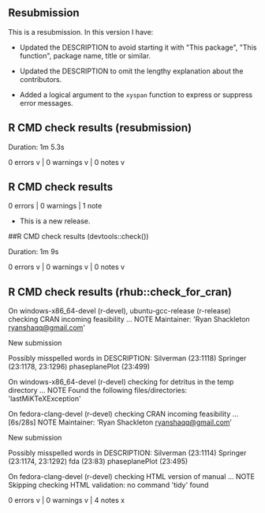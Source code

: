 ## Resubmission
This is a resubmission. In this version I have:

* Updated the DESCRIPTION to avoid starting it with "This package", "This 
function", package name, title or similar.

* Updated the DESCRIPTION to omit the lengthy explanation about the contributors.

* Added a logical argument to the `xyspan` function to express or suppress error messages.

## R CMD check results (resubmission)

Duration: 1m 5.3s

0 errors v | 0 warnings v | 0 notes v


## R CMD check results

0 errors | 0 warnings | 1 note

* This is a new release.

##R CMD check results (devtools::check())

Duration: 1m 9s

0 errors v | 0 warnings v | 0 notes v

## R CMD check results (rhub::check_for_cran)

On windows-x86_64-devel (r-devel), ubuntu-gcc-release (r-release)
  checking CRAN incoming feasibility ... NOTE
  Maintainer: 'Ryan Shackleton <ryanshaqq@gmail.com>'
  
  New submission
  
  Possibly misspelled words in DESCRIPTION:
    Silverman (23:1118)
    Springer (23:1178, 23:1296)
    phaseplanePlot (23:499)

On windows-x86_64-devel (r-devel)
  checking for detritus in the temp directory ... NOTE
  Found the following files/directories:
    'lastMiKTeXException'

On fedora-clang-devel (r-devel)
  checking CRAN incoming feasibility ... [6s/28s] NOTE
  Maintainer: ‘Ryan Shackleton <ryanshaqq@gmail.com>’
  
  New submission
  
  Possibly misspelled words in DESCRIPTION:
    Silverman (23:1114)
    Springer (23:1174, 23:1292)
    fda (23:83)
    phaseplanePlot (23:495)

On fedora-clang-devel (r-devel)
  checking HTML version of manual ... NOTE
  Skipping checking HTML validation: no command 'tidy' found

0 errors v | 0 warnings v | 4 notes x


